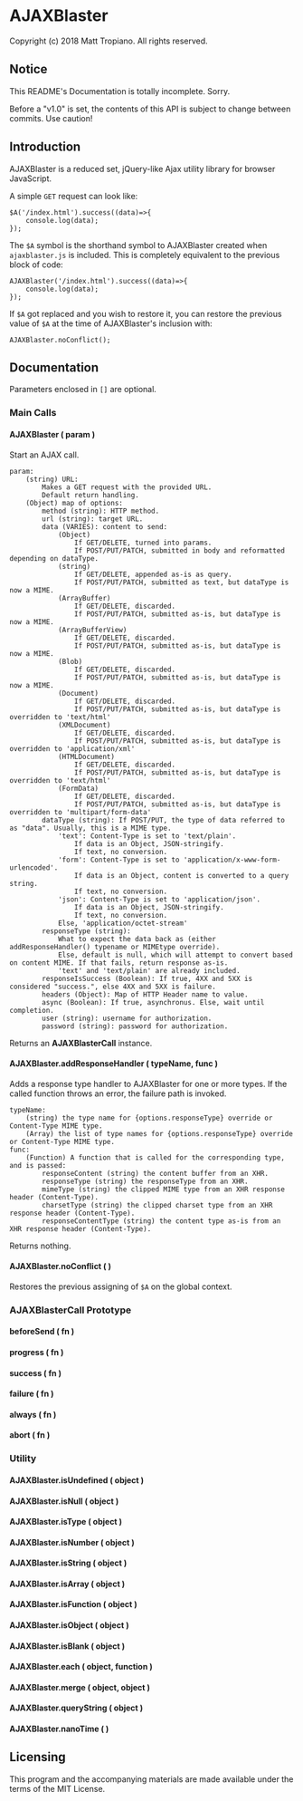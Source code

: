 # AJAXBlaster

Copyright (c) 2018 Matt Tropiano. All rights reserved.

## Notice

This README's Documentation is totally incomplete. Sorry.

Before a "v1.0" is set, the contents of this API is subject to change between commits. Use caution!


## Introduction

AJAXBlaster is a reduced set, jQuery-like Ajax utility library for browser JavaScript.

A simple `GET` request can look like:

	$A('/index.html').success((data)=>{
		console.log(data);
	});

The `$A` symbol is the shorthand symbol to AJAXBlaster created when `ajaxblaster.js` is included. This
is completely equivalent to the previous block of code:

	AJAXBlaster('/index.html').success((data)=>{
		console.log(data);
	});

If `$A` got replaced and you wish to restore it, you can restore the previous value of `$A` at the time of
AJAXBlaster's inclusion with:

	AJAXBlaster.noConflict();


## Documentation

Parameters enclosed in `[]` are optional.

### Main Calls

#### AJAXBlaster ( param )

Start an AJAX call. 

```
param:
	(string) URL:
		Makes a GET request with the provided URL.
		Default return handling.
	(Object) map of options:
		method (string): HTTP method.
		url (string): target URL.
		data (VARIES): content to send:
			(Object) 
				If GET/DELETE, turned into params. 
				If POST/PUT/PATCH, submitted in body and reformatted depending on dataType.
			(string) 
				If GET/DELETE, appended as-is as query. 
				If POST/PUT/PATCH, submitted as text, but dataType is now a MIME.
			(ArrayBuffer) 
				If GET/DELETE, discarded. 
				If POST/PUT/PATCH, submitted as-is, but dataType is now a MIME.
			(ArrayBufferView) 
				If GET/DELETE, discarded. 
				If POST/PUT/PATCH, submitted as-is, but dataType is now a MIME.
			(Blob) 
				If GET/DELETE, discarded. 
				If POST/PUT/PATCH, submitted as-is, but dataType is now a MIME.
			(Document) 
				If GET/DELETE, discarded. 
				If POST/PUT/PATCH, submitted as-is, but dataType is overridden to 'text/html'
			(XMLDocument) 
				If GET/DELETE, discarded. 
				If POST/PUT/PATCH, submitted as-is, but dataType is overridden to 'application/xml'
			(HTMLDocument) 
				If GET/DELETE, discarded. 
				If POST/PUT/PATCH, submitted as-is, but dataType is overridden to 'text/html'
			(FormData) 
				If GET/DELETE, discarded. 
				If POST/PUT/PATCH, submitted as-is, but dataType is overridden to 'multipart/form-data'
		dataType (string): If POST/PUT, the type of data referred to as "data". Usually, this is a MIME type.
			'text': Content-Type is set to 'text/plain'. 
				If data is an Object, JSON-stringify. 
				If text, no conversion.
			'form': Content-Type is set to 'application/x-www-form-urlencoded'. 
				If data is an Object, content is converted to a query string. 
				If text, no conversion.
			'json': Content-Type is set to 'application/json'. 
				If data is an Object, JSON-stringify. 
				If text, no conversion.
			Else, 'application/octet-stream'
		responseType (string): 
			What to expect the data back as (either addResponseHandler() typename or MIMEtype override).
			Else, default is null, which will attempt to convert based on content MIME. If that fails, return response as-is.
			'text' and 'text/plain' are already included.
		responseIsSuccess (Boolean): If true, 4XX and 5XX is considered "success.", else 4XX and 5XX is failure.
		headers (Object): Map of HTTP Header name to value.
		async (Boolean): If true, asynchronus. Else, wait until completion.
		user (string): username for authorization.
		password (string): password for authorization.
```

Returns an **AJAXBlasterCall** instance.


#### AJAXBlaster.addResponseHandler ( typeName, func )

Adds a response type handler to AJAXBlaster for one or more types.
If the called function throws an error, the failure path is invoked.

```
typeName:
	(string) the type name for {options.responseType} override or Content-Type MIME type.
	(Array) the list of type names for {options.responseType} override or Content-Type MIME type.
func: 
	(Function) A function that is called for the corresponding type, and is passed:
		responseContent (string) the content buffer from an XHR.
		responseType (string) the responseType from an XHR.
		mimeType (string) the clipped MIME type from an XHR response header (Content-Type).
		charsetType (string) the clipped charset type from an XHR response header (Content-Type).
		responseContentType (string) the content type as-is from an XHR response header (Content-Type).
```

Returns nothing.

#### AJAXBlaster.noConflict ( )

Restores the previous assigning of `$A` on the global context.



### AJAXBlasterCall Prototype 

#### beforeSend ( fn )

#### progress ( fn )

#### success ( fn )

#### failure ( fn )

#### always ( fn )

#### abort ( fn )



### Utility

#### AJAXBlaster.isUndefined ( object )

#### AJAXBlaster.isNull ( object )

#### AJAXBlaster.isType ( object )

#### AJAXBlaster.isNumber ( object )

#### AJAXBlaster.isString ( object )

#### AJAXBlaster.isArray ( object )

#### AJAXBlaster.isFunction ( object )

#### AJAXBlaster.isObject ( object )

#### AJAXBlaster.isBlank ( object )

#### AJAXBlaster.each ( object, function )

#### AJAXBlaster.merge ( object, object )

#### AJAXBlaster.queryString ( object )

#### AJAXBlaster.nanoTime ( )


## Licensing

This program and the accompanying materials are made available under the terms of the MIT License.
